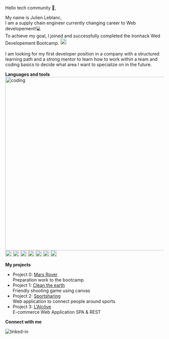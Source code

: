 Hello tech community 👋,

My name is Julien Leblanc, </br>
I am a supply chain engineer currently changing career to Web developement!💻</br>
To achieve my goal, I joined and successfully completed the Ironhack Wed Developement Bootcamp. 
<img height="20" src="https://user-images.githubusercontent.com/76005217/131209741-dab24007-e5d1-4058-9f88-3c11ded83ab6.png"></br></br>
I am looking for my first developer position in a company with a structured learning path and a strong mentor to learn how to work within a team and coding basics to decide what area I want to specialize on in the future.

**Languages and tools**</br><img align="right" alt="coding" src="https://user-images.githubusercontent.com/76005217/131243903-af7a8e39-1e2b-411c-b14f-91eb19bf8738.jpg" width="550">

<code><img height="20" src="https://user-images.githubusercontent.com/76005217/131211245-aa384451-dbec-4a3c-bd2f-b91a93967696.png"></code>
<code><img height="20" src="https://user-images.githubusercontent.com/76005217/131211252-f8478a95-6fc3-4505-bb04-69bdae8fcc77.png"></code>
<code><img height="20" src="https://user-images.githubusercontent.com/76005217/131211400-6911764e-9571-4225-80bd-e88c1c4d4dc8.jpg"></code>
<code><img height="20" src="https://user-images.githubusercontent.com/76005217/131211260-b18feb3b-4529-4282-a7b3-e79130febb16.png"></code>
<code><img height="20" src="https://user-images.githubusercontent.com/76005217/131211589-d101ff99-876d-42f5-a241-f63868705be6.jpg"></code>
<code><img height="20" src="https://user-images.githubusercontent.com/76005217/131211308-5ed9bbd8-606b-4dd6-82cf-7818a8290a51.png"></code>
<code><img height="20" src="https://user-images.githubusercontent.com/76005217/131211359-cde3275e-47c3-4f78-8974-12ed446b54cc.jpg"></code>

**My projects**

- Project 0: <a href="https://github.com/JuLblc/Mars-Rover-Kata">Mars Rover</a> </br> Preparation work to the bootcamp
- Project 1: <a href="https://github.com/JuLblc/Game-clean-the-earth">Clean the earth</a> </br> Friendly shooting game using canvas 
- Project 2: <a href="https://github.com/JuLblc/sportsharing">Sportsharing</a> </br> Web application to connect people around sports
- Project 3: <a href="https://github.com/JuLblc/alcove">L'Alcôve</a> </br>E-commerce Web Application SPA & REST

**Connect with me**

[<img align="left" alt="linked-in" src="https://img.shields.io/badge/linkedin-%230077B5.svg?&style=for-the-badge&logo=linkedin&logoColor=white" />](https://www.linkedin.com/in/julien-leblanc-julblc/)
